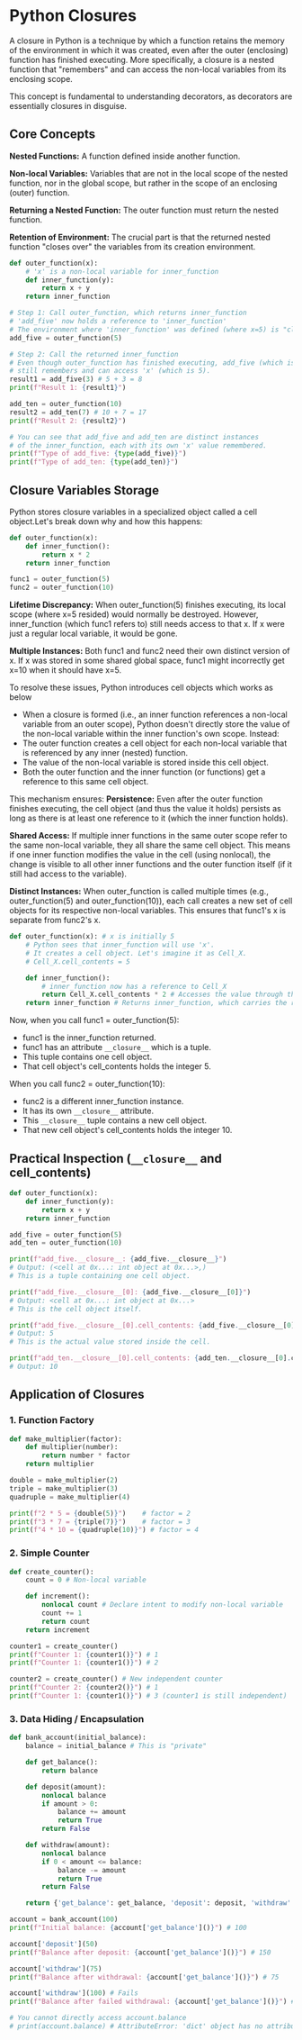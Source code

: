 # Python Closures
A closure in Python is a technique by which a function retains the memory of the environment in which it was created, even after the outer (enclosing) function has finished executing. More specifically, a closure is a nested function that "remembers" and can access the non-local variables from its enclosing scope.

This concept is fundamental to understanding decorators, as decorators are essentially closures in disguise.

## Core Concepts
__Nested Functions:__ A function defined inside another function.

__Non-local Variables:__ Variables that are not in the local scope of the nested function, nor in the global scope, but rather in the scope of an enclosing (outer) function.

__Returning a Nested Function:__ The outer function must return the nested function.

__Retention of Environment:__ The crucial part is that the returned nested function "closes over" the variables from its creation environment.
```python
def outer_function(x):
    # 'x' is a non-local variable for inner_function
    def inner_function(y):
        return x + y
    return inner_function

# Step 1: Call outer_function, which returns inner_function
# 'add_five' now holds a reference to 'inner_function'
# The environment where 'inner_function' was defined (where x=5) is "closed over"
add_five = outer_function(5)

# Step 2: Call the returned inner_function
# Even though outer_function has finished executing, add_five (which is inner_function)
# still remembers and can access 'x' (which is 5).
result1 = add_five(3) # 5 + 3 = 8
print(f"Result 1: {result1}")

add_ten = outer_function(10)
result2 = add_ten(7) # 10 + 7 = 17
print(f"Result 2: {result2}")

# You can see that add_five and add_ten are distinct instances
# of the inner_function, each with its own 'x' value remembered.
print(f"Type of add_five: {type(add_five)}")
print(f"Type of add_ten: {type(add_ten)}")
```
## Closure Variables Storage
Python stores closure variables in a specialized object called a cell object.Let's break down why and how this happens:
```python
def outer_function(x):
    def inner_function():
        return x * 2
    return inner_function

func1 = outer_function(5)
func2 = outer_function(10)
```
__Lifetime Discrepancy:__ When outer_function(5) finishes executing, its local scope (where x=5 resided) would normally be destroyed. However, inner_function (which func1 refers to) still needs access to that x. If x were just a regular local variable, it would be gone.

__Multiple Instances:__ Both func1 and func2 need their own distinct version of x. If x was stored in some shared global space, func1 might incorrectly get x=10 when it should have x=5.

To resolve these issues, Python introduces cell objects which works as below
- When a closure is formed (i.e., an inner function references a non-local variable from an outer scope), Python doesn't directly store the value of the non-local variable within the inner function's own scope. Instead:
- The outer function creates a cell object for each non-local variable that is referenced by any inner (nested) function.
- The value of the non-local variable is stored inside this cell object.
- Both the outer function and the inner function (or functions) get a reference to this same cell object.

This mechanism ensures:
__Persistence:__ Even after the outer function finishes executing, the cell object (and thus the value it holds) persists as long as there is at least one reference to it (which the inner function holds).

__Shared Access:__ If multiple inner functions in the same outer scope refer to the same non-local variable, they all share the same cell object. This means if one inner function modifies the value in the cell (using nonlocal), the change is visible to all other inner functions and the outer function itself (if it still had access to the variable).

__Distinct Instances:__ When outer_function is called multiple times (e.g., outer_function(5) and outer_function(10)), each call creates a new set of cell objects for its respective non-local variables. This ensures that func1's x is separate from func2's x.

```python
def outer_function(x): # x is initially 5
    # Python sees that inner_function will use 'x'.
    # It creates a cell object. Let's imagine it as Cell_X.
    # Cell_X.cell_contents = 5

    def inner_function():
        # inner_function now has a reference to Cell_X
        return Cell_X.cell_contents * 2 # Accesses the value through the cell
    return inner_function # Returns inner_function, which carries the reference to Cell_X
```
Now, when you call func1 = outer_function(5):

- func1 is the inner_function returned.
- func1 has an attribute `__closure__` which is a tuple.
- This tuple contains one cell object.
- That cell object's cell_contents holds the integer 5.

When you call func2 = outer_function(10):

- func2 is a different inner_function instance.
- It has its own `__closure__` attribute.
- This `__closure__` tuple contains a new cell object.
- That new cell object's cell_contents holds the integer 10.
## Practical Inspection (`__closure__` and cell_contents)
```python
def outer_function(x):
    def inner_function(y):
        return x + y
    return inner_function

add_five = outer_function(5)
add_ten = outer_function(10)

print(f"add_five.__closure__: {add_five.__closure__}")
# Output: (<cell at 0x...: int object at 0x...>,)
# This is a tuple containing one cell object.

print(f"add_five.__closure__[0]: {add_five.__closure__[0]}")
# Output: <cell at 0x...: int object at 0x...>
# This is the cell object itself.

print(f"add_five.__closure__[0].cell_contents: {add_five.__closure__[0].cell_contents}")
# Output: 5
# This is the actual value stored inside the cell.

print(f"add_ten.__closure__[0].cell_contents: {add_ten.__closure__[0].cell_contents}")
# Output: 10
```
## Application of Closures
### 1. Function Factory
```python
def make_multiplier(factor):
    def multiplier(number):
        return number * factor
    return multiplier

double = make_multiplier(2)
triple = make_multiplier(3)
quadruple = make_multiplier(4)

print(f"2 * 5 = {double(5)}")    # factor = 2
print(f"3 * 7 = {triple(7)}")    # factor = 3
print(f"4 * 10 = {quadruple(10)}") # factor = 4
```
### 2. Simple Counter
```python
def create_counter():
    count = 0 # Non-local variable

    def increment():
        nonlocal count # Declare intent to modify non-local variable
        count += 1
        return count
    return increment

counter1 = create_counter()
print(f"Counter 1: {counter1()}") # 1
print(f"Counter 1: {counter1()}") # 2

counter2 = create_counter() # New independent counter
print(f"Counter 2: {counter2()}") # 1
print(f"Counter 1: {counter1()}") # 3 (counter1 is still independent)
```
### 3. Data Hiding / Encapsulation
```python
def bank_account(initial_balance):
    balance = initial_balance # This is "private"

    def get_balance():
        return balance

    def deposit(amount):
        nonlocal balance
        if amount > 0:
            balance += amount
            return True
        return False

    def withdraw(amount):
        nonlocal balance
        if 0 < amount <= balance:
            balance -= amount
            return True
        return False

    return {'get_balance': get_balance, 'deposit': deposit, 'withdraw': withdraw}

account = bank_account(100)
print(f"Initial balance: {account['get_balance']()}") # 100

account['deposit'](50)
print(f"Balance after deposit: {account['get_balance']()}") # 150

account['withdraw'](75)
print(f"Balance after withdrawal: {account['get_balance']()}") # 75

account['withdraw'](100) # Fails
print(f"Balance after failed withdrawal: {account['get_balance']()}") # 75

# You cannot directly access account.balance
# print(account.balance) # AttributeError: 'dict' object has no attribute 'balance'
```

